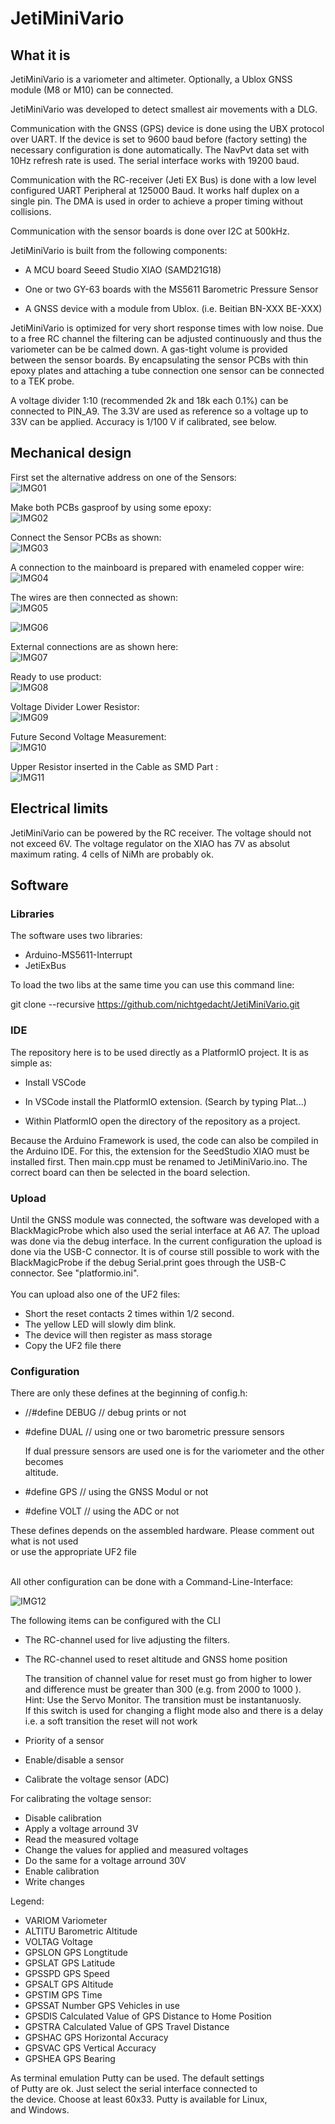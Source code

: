 # JetiMiniVario

## What it is
JetiMiniVario is a variometer and altimeter.
Optionally, a Ublox GNSS module (M8 or M10) can be connected.

JetiMiniVario was developed to detect smallest air movements with a DLG.

Communication with the GNSS (GPS) device is done using the UBX protocol over UART.
If the device is set to 9600 baud before (factory setting) the necessary
configuration is done automatically. The NavPvt data set with 10Hz refresh rate
is used. The serial interface works with 19200 baud.

Communication with the RC-receiver (Jeti EX Bus) is done with a low level 
configured UART Peripheral at 125000 Baud. It works half duplex on a single pin.
The DMA is used in order to achieve a proper timing without collisions.

Communication with the sensor boards is done over I2C at 500kHz. 

JetiMiniVario is built from the following components:

 * A MCU board Seeed Studio XIAO (SAMD21G18)

 * One or two GY-63 boards with the MS5611 Barometric Pressure Sensor

 * A GNSS device with a module from Ublox. (i.e. Beitian BN-XXX BE-XXX) 

JetiMiniVario is optimized for very short response times
with low noise. Due to a free RC channel the filtering can be
adjusted continuously and thus the variometer can be be calmed down.
A gas-tight volume is provided between the sensor boards.
By encapsulating the sensor PCBs with thin epoxy plates and attaching
a tube connection one sensor can be connected to a TEK probe. 

A voltage divider 1:10 (recommended 2k and 18k each 0.1%) can be connected
to PIN_A9. The 3.3V are used as reference so a voltage up to 33V can be
applied. Accuracy is 1/100 V if calibrated, see below. 

## Mechanical design

First set the alternative address on one of the Sensors:  
![IMG01](doc/IMG01.png)  

Make both PCBs gasproof by using some epoxy:  
![IMG02](doc/IMG02.png)  

Connect the Sensor PCBs as shown:  
![IMG03](doc/IMG03.png)  

A connection to the mainboard is prepared with enameled copper wire:  
![IMG04](doc/IMG04.png)  

The wires are then connected as shown:  
![IMG05](doc/IMG05.png)  

![IMG06](doc/IMG06.png)  

External connections are as shown here:  
![IMG07](doc/IMG07.png)  

Ready to use product:  
![IMG08](doc/IMG08.png)  

Voltage Divider Lower Resistor:  
![IMG09](doc/IMG09.png)  

Future Second Voltage Measurement:  
![IMG10](doc/IMG10.png)  

Upper Resistor inserted in the Cable as SMD Part :  
![IMG11](doc/IMG11.png)  



## Electrical limits

JetiMiniVario can be powered by the RC receiver.
The voltage should not not exceed 6V. The voltage regulator
on the XIAO has 7V as absolut maximum rating. 4 cells of NiMh
are probably ok.

## Software

### Libraries

The software uses two libraries:
* Arduino-MS5611-Interrupt
* JetiExBus

To load the two libs at the same time you can use this command line:

git clone --recursive https://github.com/nichtgedacht/JetiMiniVario.git 
 
### IDE 
 
The repository here is to be used directly as a PlatformIO project.
It is as simple as:

* Install VSCode

* In VSCode install the PlatformIO extension. (Search by typing Plat...)

* Within PlatformIO open the directory of the repository as a project.
 
Because the Arduino Framework is used, the code can also be compiled in the Arduino IDE. 
For this, the extension for the SeedStudio XIAO must be installed first.
Then main.cpp must be renamed to JetiMiniVario.ino.
The correct board can then be selected in the board selection.

### Upload

Until the GNSS module was connected, the software was developed with a BlackMagicProbe
which also used the serial interface at A6 A7. 
The upload was done via the debug interface. In the current configuration
the upload is done via the USB-C connector.
It is of course still possible to work with the BlackMagicProbe if the
debug Serial.print goes through the USB-C connector. See "platformio.ini".
<BR>
<BR>
You can upload also one of the UF2 files:
* Short the reset contacts 2 times within 1/2 second.
* The yellow LED will slowly dim blink.
* The device will then register as mass storage
* Copy the UF2 file there

### Configuration

There are only these defines at the beginning of config.h:
* //#define DEBUG // debug prints or not

* #define DUAL // using one or two barometric pressure sensors<br>

    If dual pressure sensors are used one is for the variometer and the other becomes<br>
    altitude.

* #define GPS  // using the GNSS Modul or not<br>

* #define VOLT // using the ADC or not<br>
 
These defines depends on the assembled hardware. Please comment out what is not used<br>
or use the appropriate UF2 file
<br>
<br>

All other configuration can be done with a Command-Line-Interface:  

![IMG12](doc/IMG12.png)

The following items can be configured with the CLI

* The RC-channel used for live adjusting the filters.<br>

* The RC-channel used to reset altitude and GNSS home position<br>

  The transition of channel value for reset must go from higher to lower<br>
  and difference must be greater than 300 (e.g. from 2000 to 1000 ).<br>
  Hint: Use the Servo Monitor. The transition must be instantanuosly.<br>
  If this switch is used for changing a flight mode also and there is a delay<br>
  i.e. a soft transition the reset will not work

* Priority of a sensor<br>

* Enable/disable a sensor<br>  

* Calibrate the voltage sensor (ADC)<br>  

For calibrating the voltage sensor:
* Disable calibration
* Apply a voltage arround 3V
* Read the measured voltage
* Change the values for applied and measured voltages
* Do the same for a voltage arround 30V
* Enable calibration
* Write changes

Legend:
* VARIOM Variometer
* ALTITU Barometric Altitude
* VOLTAG Voltage
* GPSLON GPS Longtitude
* GPSLAT GPS Latitude
* GPSSPD GPS Speed
* GPSALT GPS Altitude
* GPSTIM GPS Time
* GPSSAT Number GPS Vehicles in use
* GPSDIS Calculated Value of GPS Distance to Home Position
* GPSTRA Calculated Value of GPS Travel Distance
* GPSHAC GPS Horizontal Accuracy
* GPSVAC GPS Vertical Accuracy
* GPSHEA GPS Bearing

As terminal emulation Putty can be used. The default settings<br>
of Putty are ok. Just select the serial interface connected to<br>
the device. Choose at least 60x33. Putty is available for Linux,<br>
and Windows.
